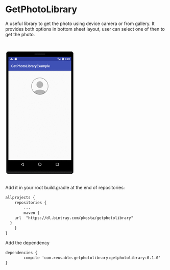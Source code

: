 # GetPhotoLibrary

A useful library to get the photo using device camera or from gallery. It provides both options in bottom sheet layout, user can select one of then to get the photo.

<br />

 ![](/get_photo_library_gif.gif)

<br />
Add it in your root build.gradle at the end of repositories:

	allprojects {
		repositories {
			...
			maven {
        url  "https://dl.bintray.com/pkosta/getphotolibrary"
      }
		}
	}


Add the dependency

	dependencies {
	        compile 'com.reusable.getphotolibrary:getphotolibrary:0.1.0'
	}
  
 
